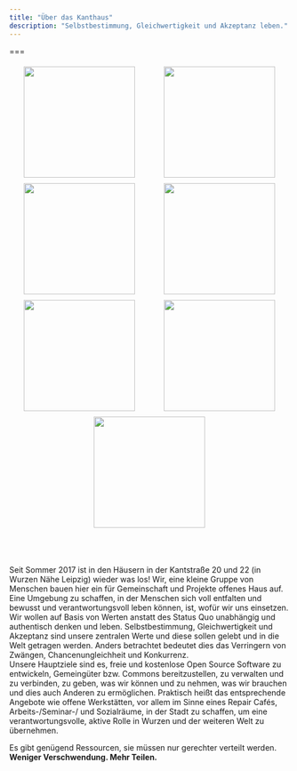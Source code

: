 ```yaml
---
title: "Über das Kanthaus"
description: "Selbstbestimmung, Gleichwertigkeit und Akzeptanz leben."
---
```


===
<div style="display: flex; flex-wrap: wrap; justify-content: space-around;">
  <img src="/pics/2017festivalmeeting.jpg" />
  <img src="/pics/wurzenfront.jpg" />
  <img src="/pics/001.jpg" />
  <img src="/pics/002.jpg" />
  <img src="/pics/communalKino.jpg" />
  <img src="/pics/wuwitaKitchen.jpg" />
  <img src="/pics/005.jpg" />
</div>

<br></br>

Seit Sommer 2017 ist in den Häusern in der Kantstraße 20 und 22 (in Wurzen Nähe Leipzig) wieder was los! Wir, eine kleine Gruppe von Menschen bauen hier ein für Gemeinschaft und Projekte offenes Haus auf. Eine Umgebung zu schaffen, in der Menschen sich voll entfalten und bewusst und verantwortungsvoll leben können, ist, wofür wir uns einsetzen. Wir wollen auf Basis von Werten anstatt des Status Quo unabhängig und authentisch denken und leben. Selbstbestimmung, Gleichwertigkeit und Akzeptanz sind unsere zentralen Werte und diese sollen gelebt und in die Welt getragen werden. Anders betrachtet bedeutet dies das Verringern von Zwängen, Chancenungleichheit und Konkurrenz.  
Unsere Hauptziele sind es, freie und kostenlose Open Source Software zu entwickeln, Gemeingüter bzw. Commons bereitzustellen, zu verwalten und zu verbinden, zu geben, was wir können und zu nehmen, was wir brauchen und dies auch Anderen zu ermöglichen. Praktisch heißt das entsprechende Angebote wie offene Werkstätten, vor allem im Sinne eines Repair Cafés, Arbeits-/Seminar-/ und Sozialräume, in der Stadt zu schaffen, um eine verantwortungsvolle, aktive Rolle in Wurzen und der weiteren Welt zu übernehmen.

Es gibt genügend Ressourcen, sie müssen nur gerechter verteilt werden.</br> **Weniger Verschwendung. Mehr Teilen.**

<style>
img {
  height: 200px;
  padding: 5px;
}
</style>
